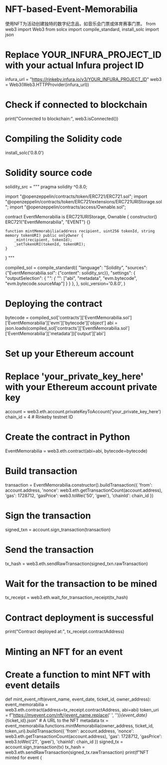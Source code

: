 # NFT-based-Event-Memorabilia
使用NFT为活动创建独特的数字纪念品，如音乐会门票或体育赛事门票。
from web3 import Web3
from solcx import compile_standard, install_solc
import json

# Replace YOUR_INFURA_PROJECT_ID with your actual Infura project ID
infura_url = "https://rinkeby.infura.io/v3/YOUR_INFURA_PROJECT_ID"
web3 = Web3(Web3.HTTPProvider(infura_url))

# Check if connected to blockchain
print("Connected to blockchain:", web3.isConnected())

# Compiling the Solidity code
install_solc('0.8.0')

# Solidity source code
solidity_src = """
pragma solidity ^0.8.0;

import "@openzeppelin/contracts/token/ERC721/ERC721.sol";
import "@openzeppelin/contracts/token/ERC721/extensions/ERC721URIStorage.sol";
import "@openzeppelin/contracts/access/Ownable.sol";

contract EventMemorabilia is ERC721URIStorage, Ownable {
    constructor() ERC721("EventMemorabilia", "EVENT") {}

    function mintMemorabilia(address recipient, uint256 tokenId, string memory tokenURI) public onlyOwner {
        _mint(recipient, tokenId);
        _setTokenURI(tokenId, tokenURI);
    }
}
"""

compiled_sol = compile_standard({
    "language": "Solidity",
    "sources": {"EventMemorabilia.sol": {"content": solidity_src}},
    "settings": {
        "outputSelection": {
            "*": {
                "*": ["abi", "metadata", "evm.bytecode", "evm.bytecode.sourceMap"]
            }
        }
    },
},
solc_version='0.8.0',
)

# Deploying the contract
bytecode = compiled_sol['contracts']['EventMemorabilia.sol']['EventMemorabilia']['evm']['bytecode']['object']
abi = json.loads(compiled_sol['contracts']['EventMemorabilia.sol']['EventMemorabilia']['metadata'])['output']['abi']

# Set up your Ethereum account
# Replace 'your_private_key_here' with your Ethereum account private key
account = web3.eth.account.privateKeyToAccount('your_private_key_here')
chain_id = 4  # Rinkeby testnet ID

# Create the contract in Python
EventMemorabilia = web3.eth.contract(abi=abi, bytecode=bytecode)

# Build transaction
transaction = EventMemorabilia.constructor().buildTransaction({
    'from': account.address,
    'nonce': web3.eth.getTransactionCount(account.address),
    'gas': 1728712,
    'gasPrice': web3.toWei('50', 'gwei'),
    'chainId': chain_id
})

# Sign the transaction
signed_txn = account.sign_transaction(transaction)

# Send the transaction
tx_hash = web3.eth.sendRawTransaction(signed_txn.rawTransaction)

# Wait for the transaction to be mined
tx_receipt = web3.eth.wait_for_transaction_receipt(tx_hash)

# Contract deployment is successful
print("Contract deployed at:", tx_receipt.contractAddress)

# Minting an NFT for an event
# Create a function to mint NFT with event details
def mint_event_nft(event_name, event_date, ticket_id, owner_address):
    event_memorabilia = web3.eth.contract(address=tx_receipt.contractAddress, abi=abi)
    token_uri = f"https://myevent.com/nft/{event_name.replace(' ', '')}_{event_date}_{ticket_id}.json"  # A URL to the NFT metadata
    tx = event_memorabilia.functions.mintMemorabilia(owner_address, ticket_id, token_uri).buildTransaction({
        'from': account.address,
        'nonce': web3.eth.getTransactionCount(account.address),
        'gas': 1728712,
        'gasPrice': web3.toWei('21', 'gwei'),
        'chainId': chain_id
    })
    signed_tx = account.sign_transaction(tx)
    tx_hash = web3.eth.sendRawTransaction(signed_tx.rawTransaction)
    print(f"NFT minted for event {
